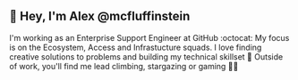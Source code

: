 ## 👋 Hey, I'm Alex @mcfluffinstein

I'm working as an Enterprise Support Engineer at GitHub :octocat: My focus is on the Ecosystem, Access and Infrastucture squads. I love finding creative solutions to problems and building my technical skillset 🌱  Outside of work, you'll find me lead climbing, stargazing or gaming 👨‍🚀 
